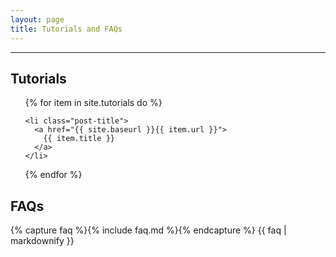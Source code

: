 ```yaml
---
layout: page
title: Tutorials and FAQs
---
```

<div class="introduction">
</div>

<hr>

<div class="toc">
  <h2>Tutorials</h2>
  <ul class="post">
  {% for item in site.tutorials do %}
  
    <li class="post-title">
      <a href="{{ site.baseurl }}{{ item.url }}">
        {{ item.title }}
      </a>
    </li>
  {% endfor %}
  </ul>  
  <h2>FAQs</h2>
{% capture faq %}{% include faq.md %}{% endcapture %}
{{ faq | markdownify }}
</div>




